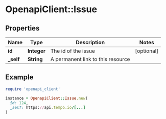 # OpenapiClient::Issue

## Properties

| Name | Type | Description | Notes |
| ---- | ---- | ----------- | ----- |
| **id** | **Integer** | The id of the issue | [optional] |
| **_self** | **String** | A permanent link to this resource |  |

## Example

```ruby
require 'openapi_client'

instance = OpenapiClient::Issue.new(
  id: 124,
  _self: https://api.tempo.io/[...]
)
```

